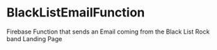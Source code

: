 # BlackListEmailFunction
Firebase Function that sends an Email coming from the Black List Rock band Landing Page
